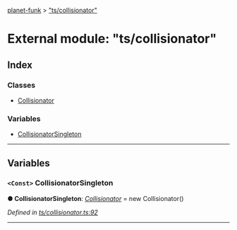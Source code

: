 [planet-funk](../README.md) > ["ts/collisionator"](../modules/_ts_collisionator_.md)

# External module: "ts/collisionator"

## Index

### Classes

* [Collisionator](../classes/_ts_collisionator_.collisionator.md)

### Variables

* [CollisionatorSingleton](_ts_collisionator_.md#collisionatorsingleton)

---

## Variables

<a id="collisionatorsingleton"></a>

### `<Const>` CollisionatorSingleton

**● CollisionatorSingleton**: *[Collisionator](../classes/_ts_collisionator_.collisionator.md)* =  new Collisionator()

*Defined in [ts/collisionator.ts:92](https://github.com/WilliamRADFunk/planet-funk/blob/db602a2/src/ts/collisionator.ts#L92)*

___

